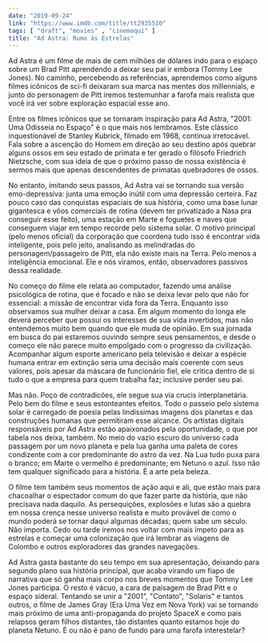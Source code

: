 ```yaml
---
date: "2019-09-24"
link: "https://www.imdb.com/title/tt2935510"
tags: [ "draft", "movies" , "cinemaqui" ]
title: "Ad Astra: Rumo às Estrelas"
---
```

Ad Astra é um filme de mais de cem milhões de dólares indo para o espaço sobre um Brad Pitt aprendendo a deixar seu pai ir embora (Tommy Lee Jones). No caminho, percebendo as referências, aprendemos como alguns filmes icônicos de sci-fi deixaram sua marca nas mentes dos millennials, e junto do personagem de Pitt iremos testemunhar a farofa mais realista que você irá ver sobre exploração espacial esse ano.

Entre os filmes icônicos que se tornaram inspiração para Ad Astra, "2001: Uma Odisseia no Espaço" é o que mais nos lembramos. Este clássico inquestionável de Stanley Kubrick, filmado em 1968, continua irretocável. Fala sobre a ascenção do Homem em direção ao seu destino após quebrar alguns ossos em seu estado de primata e ter gerado o filósofo Friedrich Nietzsche, com sua ideia de que o próximo passo de nossa existência é sermos mais que apenas descendentes de primatas quebradores de ossos.

No entanto, imitando seus passos, Ad Astra vai se tornando sua versão emo-depressiva: junta uma emoção inútil com uma depressão certeira. Faz pouco caso das conquistas espaciais de sua história, como uma base lunar gigantesca e vôos comerciais de rotina (devem ter privatizado a Nasa pra conseguir esse feito), uma estação em Marte e foguetes e naves que conseguem viajar em tempo recorde pelo sistema solar. O motivo principal (pelo menos oficial) da corporação que coordena tudo isso é encontrar vida inteligente, pois pelo jeito, analisando as melindradas do personagem/passageiro de Pitt, ela não existe mais na Terra. Pelo menos a inteligência emocional. Ele e nós viramos, então, observadores passivos dessa realidade.

No começo do filme ele relata ao computador, fazendo uma análise psicológica de rotina, que é focado e não se deixa levar pelo que não for essencial: a missão de encontrar vida fora da Terra. Enquanto isso observamos sua mulher deixar a casa. Em algum momento do longa ele deverá perceber que possui os interesses de sua vida invertidos, mas não entendemos muito bem quando que ele muda de opinião. Em sua jornada em busca do pai estaremos ouvindo sempre seus pensamentos, e desde o começo ele não parece muito empolgado com o progresso da civilização. Acompanhar algum esporte americano pela televisão e deixar a espécie humana entrar em extinção seria uma decisão mais coerente com seus valores, pois apesar da máscara de funcionário fiel, ele critica dentro de si tudo o que a empresa para quem trabalha faz; inclusive perder seu pai.

Mas não. Poço de contradicões, ele segue sua via crucis interplanetária. Pelo bem do filme e seus estonteantes efeitos. Todo o passeio pelo sistema solar é carregado de poesia pelas lindíssimas imagens dos planetas e das construções humanas que permitiram esse alcance. Os artistas digitais responsáveis por Ad Astra estão apaixonados pela oportunidade, o que por tabela nos deixa, também. No meio do vazio escuro do universo cada passagem por um novo planeta e pela lua ganha uma paleta de cores condizente com a cor predominante do astro da vez. Na Lua tudo puxa para o branco; em Marte o vermelho é predominante; em Netuno o azul. Isso não tem qualquer significado para a história. É a arte pela beleza.

O filme tem também seus momentos de ação aqui e ali, que estão mais para chacoalhar o espectador comum do que fazer parte da história, que não precisava nada daquilo. As persequições, explosões e lutas são a quebra em nossa crença nesse universo realista e muito provável de como o mundo poderá se tornar daqui algumas décadas; quem sabe um século. Não importa. Cedo ou tarde iremos nos voltar com mais ímpeto para as estrelas e começar uma colonização que irá lembrar as viagens de Colombo e outros exploradores das grandes navegações.

Ad Astra gasta bastante do seu tempo em sua apresentação, deixando para segundo plano sua história principal, que acaba virando um fiapo de narrativa que só ganha mais corpo nos breves momentos que Tommy Lee Jones participa. O resto é vácuo, a cara de paisagem de Brad Pitt e o espaço sideral. Tentando se unir a "2001", "Contato", "Solaris" e tantos outros, o filme de James Gray (Era Uma Vez em Nova York) vai se tornando mais próximo de uma anti-propaganda do projeto SpaceX e como pais relapsos geram filhos distantes, tão distantes quanto estamos hoje do planeta Netuno. É ou não é pano de fundo para uma farofa interestelar?

